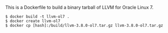 This is a Dockerfile to build a binary tarball of LLVM for Oracle Linux 7.

```
$ docker build -t llvm-ol7 .
$ docker create llvm-ol7
$ docker cp [hash]:/build/llvm-3.8.0-ol7.tar.gz llvm-3.8.0-ol7.tar.gz
```
